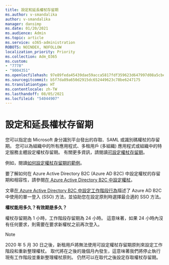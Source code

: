 ```yaml
---
title: 設定和延長權杖存留期
ms.author: v-smandalika
author: v-smandalika
manager: dansimp
ms.date: 01/20/2021
ms.audience: Admin
ms.topic: article
ms.service: o365-administration
ROBOTS: NOINDEX, NOFOLLOW
localization_priority: Priority
ms.collection: Adm_O365
ms.custom:
- "7778"
- "9004351"
ms.openlocfilehash: 97e89feda45439dae59acca5817fdf359623d647997d08a5cbe4a6314fa6db3a
ms.sourcegitcommit: b5f7da89a650d2915dc652449623c78be6247175
ms.translationtype: HT
ms.contentlocale: zh-TW
ms.lasthandoff: 08/05/2021
ms.locfileid: "54044907"
---
```

# <a name="configure-and-extend-token-lifetimes"></a>設定和延長權杖存留期

您可以指定由 Microsoft 身分識別平台發出的存取、SAML 或識別碼權杖的存留期。 您可以為組織中的所有應用程式、多租用戶 (多組織) 應用程式或組織中的特定服務主體設定權杖存留期。 有關更多資訊，請閱讀[可設定權杖存留期](https://docs.microsoft.com/azure/active-directory/develop/active-directory-configurable-token-lifetimes)。

例如，閱讀[如何設定權杖存留期的範例](https://docs.microsoft.com/azure/active-directory/develop/configure-token-lifetimes)。

要了解如何在 Azure Active Directory B2C (Azure AD B2C) 中設定權杖的存留期和相容性，請參閱[在 Azure Active Directory B2C 中設定權杖](https://docs.microsoft.com/azure/active-directory-b2c/configure-tokens?pivots=b2c-user-flow)。

文章[在 Azure Active Directory B2C 中設定工作階段行為](https://docs.microsoft.com/azure/active-directory-b2c/session-behavior?pivots=b2c-user-flow)描述了 Azure AD B2C 中使用的單一登入 (SSO) 方法，並協助您在設定原則時選擇最合適的 SSO 方法。

**權杖能用多久？有效期是多久？**

權杖存留期為 1 小時，工作階段存留期為 24 小時。 這意味著，如果 24 小時內沒有任何要求，則需要在要求新權杖之前再次登入。

> [!NOTE]
> 2020 年 5 月 30 日之後，新租用戶將無法使用可設定權杖存留期原則來設定工作階段和重新整理權杖。 取代將在之後的幾個月內發生，這意味著我們將停止執行現有工作階段並重新整理權杖原則。 仍然可以在取代之後設定存取權杖存留期。






